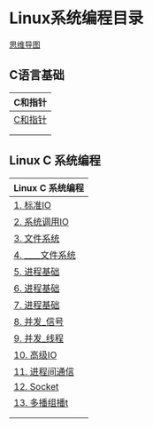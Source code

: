 # Linux系统编程目录

[思维导图](/LinuxC/Linux系统编程.md)



## C语言基础

| C和指针                                   |
| ----------------------------------------- |
| [C和指针](/LinuxC/C语言基础/0_C和指针.md) |
|                                           |
|                                           |



## Linux C 系统编程

| Linux C 系统编程                            |
| ------------------------------------------- |
| [1. 标准IO](/LinuxC/1_标准IO.md)            |
| [2. 系统调用IO](/LinuxC/2_系统调用IO.md)    |
| [3. 文件系统](/LinuxC/3_文件系统.md)        |
| [4. ____文件系统](/LinuxC/4_文件系统.md)    |
| [5. 进程基础](/LinuxC/5_进程基础.md)        |
| [6. 进程基础](/LinuxC/6_进程基础.md)        |
| [7. 进程基础](/LinuxC/7_进程基础.md)        |
| [8. 并发_信号](/LinuxC/8_并发_信号.md)      |
| [9. 并发_线程](/LinuxC/9_并发_线程.md)      |
| [10. 高级IO](/LinuxC/10_高级IO_非阻塞IO.md) |
| [11. 进程间通信](/LinuxC/11_进程间通信.md)  |
| [12. Socket](/LinuxC/12_Socket.md)          |
| [13. 多播组播t](/LinuxC/多播组播.md)        |
|                                             |
|                                             |

































